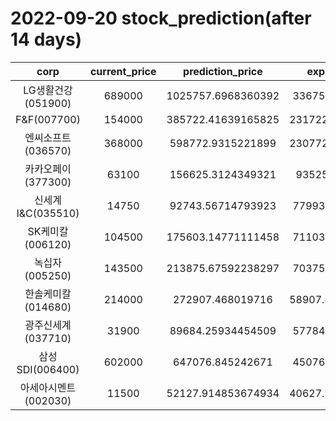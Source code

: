 # 2022-09-20 stock_prediction(after 14 days)

|   corp   |   current_price   |   prediction_price   |   expected_profit   |
|:--------:|:-----------------:|:--------------------:|:-------------------:|
|LG생활건강(051900)|689000|1025757.6968360392|336757.6968360392|
|F&F(007700)|154000|385722.41639165825|231722.41639165825|
|엔씨소프트(036570)|368000|598772.9315221899|230772.93152218987|
|카카오페이(377300)|63100|156625.3124349321|93525.3124349321|
|신세계 I&C(035510)|14750|92743.56714793923|77993.56714793923|
|SK케미칼(006120)|104500|175603.14771111458|71103.14771111458|
|녹십자(005250)|143500|213875.67592238297|70375.67592238297|
|한솔케미칼(014680)|214000|272907.468019716|58907.468019715976|
|광주신세계(037710)|31900|89684.25934454509|57784.25934454509|
|삼성SDI(006400)|602000|647076.845242671|45076.84524267097|
|아세아시멘트(002030)|11500|52127.914853674934|40627.914853674934|
